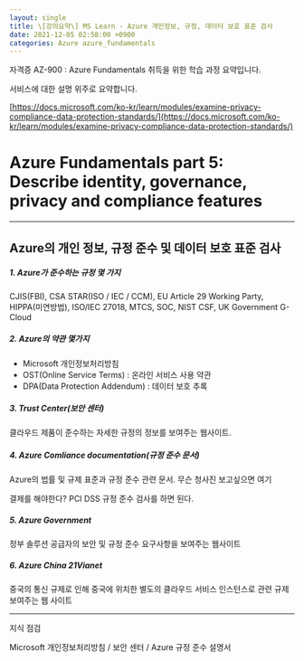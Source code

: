 ```yaml
---
layout: single
title: \[강의요약\] MS Learn - Azure 개인정보, 규정, 데이터 보호 표준 검사
date: 2021-12-05 02:58:00 +0900
categories: Azure azure_fundamentals
---
```


자격증 AZ-900 : Azure Fundamentals 취득을 위한 학습 과정 요약입니다.

서비스에 대한 설명 위주로 요약합니다.

[https://docs.microsoft.com/ko-kr/learn/modules/examine-privacy-compliance-data-protection-standards/](https://docs.microsoft.com/ko-kr/learn/modules/examine-privacy-compliance-data-protection-standards/)

# Azure Fundamentals part 5: Describe identity, governance, privacy and compliance features

---

## Azure의 개인 정보, 규정 준수 및 데이터 보호 표준 검사

##### 1. Azure가 준수하는 규정 몇 가지

CJIS(FBI), CSA STAR(ISO / IEC / CCM), EU Article 29 Working Party, HIPPA(미연방법), ISO/IEC 27018, MTCS, SOC, NIST CSF, UK Government G-Cloud

##### 2. Azure의 약관 몇가지

- Microsoft 개인정보처리방침
- OST(Online Service Terms) : 온라인 서비스 사용 약관
- DPA(Data Protection Addendum) : 데이터 보호 추록

##### 3. Trust Center(보안 센터)

클라우드 제품이 준수하는 자세한 규정의 정보를 보여주는 웹사이트.

##### 4. Azure Comliance documentation(규정 준수 문서)

Azure의 법률 및 규제 표준과 규정 준수 관련 문서. 무슨 청사진 보고싶으면 여기

결제를 해야한다? PCI DSS 규정 준수 검사를 하면 된다.

##### 5. Azure Government

정부 솔루션 공급자의 보안 및 규정 준수 요구사항을 보여주는 웹사이트

##### 6. Azure China 21Vianet

중국의 통신 규제로 인해 중국에 위치한 별도의 클라우드 서비스 인스턴스로 관련 규제 보여주는 웹 사이트

----

지식 점검

Microsoft 개인정보처리방침 / 보안 센터 / Azure 규정 준수 설명서